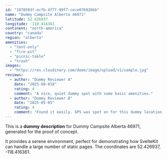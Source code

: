```yaml
---
id: "1870593f-ecfb-4f7f-99f7-cece076926bb"
name: "Dummy Campsite Alberta 46971"
latitude: 52.426937
longitude: -118.416361
continent: "north-america"
country: "canada"
region: "alberta"
amenities:
  - "tent-only"
  - "fire-pit"
  - "picnic-table"
  - "trash"
images:
  - "https://res.cloudinary.com/demo/image/upload/v1/sample.jpg"
reviews:
  - author: "Dummy Reviewer A"
    date: "2025-08-018"
    rating: 4
    comment: "A nice, quiet dummy spot with some basic amenities."
  - author: "Dummy Reviewer B"
    date: "2025-05-05"
    rating: 4
    comment: "Found it easily. GPS was spot on for this dummy location."
---
```


This is a **dummy description** for Dummy Campsite Alberta 46971, generated for the proof of concept.

It provides a serene environment, perfect for demonstrating how SvelteKit can handle a large number of static pages. The coordinates are 52.426937, -118.416361.
